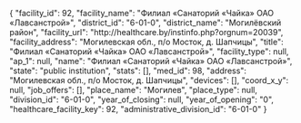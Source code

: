 {
    "facility_id": 92,
    "facility_name": "Филиал «Санаторий «Чайка» ОАО «Лавсанстрой»",
    "district_id": "6-01-0",
    "district_name": "Могилёвский район",
    "facility_url": "http:\/\/healthcare.by\/instinfo.php?orgnum=20039",
    "facility_address": "Могилевская обл., п\/о Мосток, д. Шапчицы",
    "title": "Филиал «Санаторий «Чайка» ОАО «Лавсанстрой»",
    "facility_type": null,
    "ap_1": null,
    "name": "Филиал «Санаторий «Чайка» ОАО «Лавсанстрой»",
    "state": "public institution",
    "stats": [],
    "med_id": 98,
    "address": "Могилевская обл., п\/о Мосток, д. Шапчицы",
    "devices": [],
    "coord_x_y": null,
    "job_offers": [],
    "place_name": "Могилев",
    "place_type": null,
    "division_id": "6-01-0",
    "year_of_closing": null,
    "year_of_opening": "0",
    "healthcare_facility_key": 92,
    "administrative_division_id": "6-01-0"
}